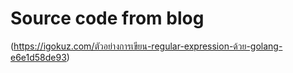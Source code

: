 # Source code from blog
(https://igokuz.com/ตัวอย่างการเขียน-regular-expression-ด้วย-golang-e6e1d58de93)
